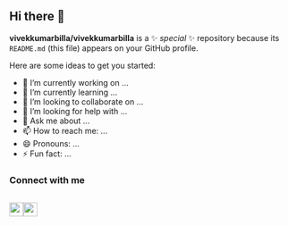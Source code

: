 ## Hi there 👋


**vivekkumarbilla/vivekkumarbilla** is a ✨ _special_ ✨ repository because its `README.md` (this file) appears on your GitHub profile.

Here are some ideas to get you started:

- 🔭 I’m currently working on ...
- 🌱 I’m currently learning ...
- 👯 I’m looking to collaborate on ...
- 🤔 I’m looking for help with ...
- 💬 Ask me about ...
- 📫 How to reach me: ...
- 😄 Pronouns: ...
- ⚡ Fun fact: ...

### Connect with me

<div style="display: flex;">

[<img src="https://cdn-icons-png.flaticon.com/512/174/174857.png" width="25"/>](https://github.com/user/repository/subscription)

[<img src="https://www.kindpng.com/picc/m/128-1280187_github-logo-png-github-transparent-png.png" height="25"/>](https://github.com/vivekkumarbilla)

  
  </div>
